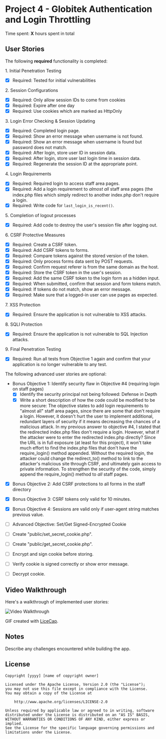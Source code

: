 
# Project 4 - Globitek Authentication and Login Throttling

Time spent: **X** hours spent in total

## User Stories

The following **required** functionality is completed:

1\. Initial Penetration Testing
  * [X] Required: Tested for initial vulnerabilities

2\. Session Configurations
  * [X]  Required: Only allow session IDs to come from cookies
  * [X]  Required: Expire after one day
  * [X]  Required: Use cookies which are marked as HttpOnly

3\. Login Error Checking & Session Updating
  * [X]  Required: Completed login page.
  * [X]  Required: Show an error message when username is not found.
  * [X]  Required: Show an error message when username is found but password does not match.
  * [X]  Required: After login, store user ID in session data.
  * [X]  Required: After login, store user last login time in session data.
  * [X]  Required: Regenerate the session ID at the appropriate point.

4\. Login Requirements 
  * [X]  Required: Required login to access staff area pages.
  * [X]  Required: Add a login requirement to *almost all* staff area pages (the index.php files which simply redirect to another index.php don't require a login. 
  * [X]  Required: Write code for `last_login_is_recent()`.

5\. Completion of logout processes
  * [X]  Required: Add code to destroy the user's session file after logging out.

6\. CSRF Protective Measures
  * [X]  Required: Create a CSRF token.
  * [X]  Required: Add CSRF tokens to forms.
  * [X]  Required: Compare tokens against the stored version of the token.
  * [X]  Required: Only process forms data sent by POST requests.
  * [X]  Required: Confirm request referer is from the same domain as the host.
  * [X]  Required: Store the CSRF token in the user's session.
  * [X]  Required: Add the same CSRF token to the login form as a hidden input.
  * [X]  Required: When submitted, confirm that session and form tokens match.
  * [X]  Required: If tokens do not match, show an error message.
  * [X]  Required: Make sure that a logged-in user can use pages as expected.

7\. XSS Protection
  * [X]  Required: Ensure the application is not vulnerable to XSS attacks.

8\. SQLI Protection
  * [X]  Required: Ensure the application is not vulnerable to SQL Injection attacks.

9\. Final Penetration Testing
  * [X] Required: Run all tests from Objective 1 again and confirm that your application is no longer vulnerable to any test.


The following advanced user stories are optional:

* Bonus Objective 1: Identify security flaw in Objective #4 (requiring login on staff pages)
  * [X]  Identify the security principal not being followed: Defense in Depth
  * [X]  Write a short description of how the code could be modified to be more secure:
	 The objective states to add login requirements to "almost all" staff area pages, since there are some that don't require a login. However, it doesn't hurt the user to implement additional, redundant layers of security if it means decreasing the chances of a malicious attack. In my previous answer to objective #4, I stated that the redirected index.php files don't require a login. However, what if the attacker were to enter the redirected index.php directly? Since the URL is in full exposure (at least for this project), it won't take much effort to find the index.php files that don't have the require_login() method appended. Without the required login, the attacker could change the redirect_to() method to link to the attacker's malicious site through CSRF, and ultimately gain access to private information. To strengthen the security of the code, simply append the require_login() method to *all* staff pages.

* [X] Bonus Objective 2: Add CSRF protections to all forms in the staff directory

* [X]  Bonus Objective 3: CSRF tokens only valid for 10 minutes.

* [X]  Bonus Objective 4: Sessions are valid only if user-agent string matches previous value.

* [ ]  Advanced Objective: Set/Get Signed-Encrypted Cookie
  * [ ]  Create "public/set\_secret\_cookie.php".
  * [ ]  Create "public/get\_secret\_cookie.php".
  * [ ]  Encrypt and sign cookie before storing.
  * [ ]  Verify cookie is signed correctly or show error message.
  * [ ]  Decrypt cookie.

## Video Walkthrough

Here's a walkthrough of implemented user stories:

<img src='http://i.imgur.com/link/to/your/gif/file.gif' title='Video Walkthrough' width='' alt='Video Walkthrough' />

GIF created with [LiceCap](http://www.cockos.com/licecap/).

## Notes

Describe any challenges encountered while building the app.

## License

    Copyright [yyyy] [name of copyright owner]

    Licensed under the Apache License, Version 2.0 (the "License");
    you may not use this file except in compliance with the License.
    You may obtain a copy of the License at

        http://www.apache.org/licenses/LICENSE-2.0

    Unless required by applicable law or agreed to in writing, software
    distributed under the License is distributed on an "AS IS" BASIS,
    WITHOUT WARRANTIES OR CONDITIONS OF ANY KIND, either express or implied.
    See the License for the specific language governing permissions and
    limitations under the License.
